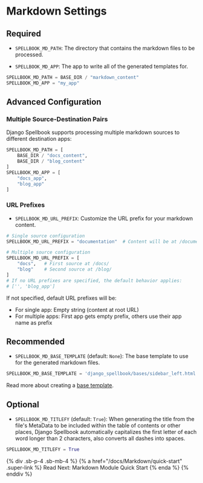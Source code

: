 # Markdown Settings

## Required

- `SPELLBOOK_MD_PATH`: The directory that contains the markdown files to be processed.

- `SPELLBOOK_MD_APP`: The app to write all of the generated templates for.

```python
SPELLBOOK_MD_PATH = BASE_DIR / "markdown_content"
SPELLBOOK_MD_APP = "my_app"
```

## Advanced Configuration

### Multiple Source-Destination Pairs

Django Spellbook supports processing multiple markdown sources to different destination apps:

```python
SPELLBOOK_MD_PATH = [
    BASE_DIR / "docs_content",
    BASE_DIR / "blog_content"
]
SPELLBOOK_MD_APP = [
    "docs_app",
    "blog_app"
]
```

### URL Prefixes

- `SPELLBOOK_MD_URL_PREFIX`: Customize the URL prefix for your markdown content.

```python
# Single source configuration
SPELLBOOK_MD_URL_PREFIX = "documentation"  # Content will be at /documentation/

# Multiple source configuration
SPELLBOOK_MD_URL_PREFIX = [
    "docs",   # First source at /docs/
    "blog"    # Second source at /blog/
]
# If no URL prefixes are specified, the default behavior applies:
# ['', 'blog_app']
```

If not specified, default URL prefixes will be:

- For single app: Empty string (content at root URL)
- For multiple apps: First app gets empty prefix, others use their app name as prefix

## Recommended

- `SPELLBOOK_MD_BASE_TEMPLATE` (default: `None`): The base template to use for the generated markdown files.

```python
SPELLBOOK_MD_BASE_TEMPLATE = 'django_spellbook/bases/sidebar_left.html'
```

Read more about creating a [base template](/docs/Markdown/base-template).

## Optional

- `SPELLBOOK_MD_TITLEFY` (default: `True`): When generating the title from the file's MetaData to be included within the table of contents or other places, Django Spellbook automatically capitalizes the first letter of each word longer than 2 characters, also converts all dashes into spaces.

```python
SPELLBOOK_MD_TITLEFY = True
```

{% div .sb-p-4 .sb-mb-4 %}
{% a href="/docs/Markdown/quick-start" .super-link %}
Read Next: Markdown Module Quick Start
{% enda %}
{% enddiv %}